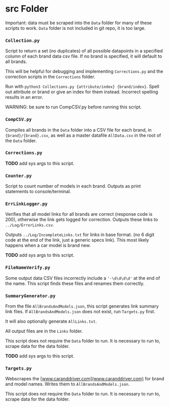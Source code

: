 # src Folder

Important: data must be scraped into the `Data` folder for many of these scripts to work. `Data` folder is not included in git repo, it is too large.

### `Collection.py`

Script to return a set (no duplicates) of all possible datapoints in a specified column of each brand data csv file. If no brand is specified, it will default to all brands.

This will be helpful for debugging and implementing `Corrections.py` and the correction scripts in the `Corrections` folder.

Run with `python3 Collections.py {attribute/index} {brand/index}`. Spell out attribute or brand or give an index for them instead. Incorrect spelling results in an error.

WARNING: be sure to run CompCSV.py before running this script.

### `CompCSV.py`

Compiles all brands in the `Data` folder into a CSV file for each brand, in `{brand}/{brand}.csv`, as well as a master datafile `AllData.csv` in the root of the `Data` folder.

### `Corrections.py`

**TODO** add sys args to this script.

### `Counter.py`

Script to count number of models in each brand. Outputs as print statements to console/terminal.

### `ErrLinkLogger.py`

Verifies that all model links for all brands are correct (response code is 200), otherwise the link gets logged for correction. Outputs these links to `../Log/ErrorLinks.csv`.

Outputs `../Log/IncompleteLinks.txt` for links in base format. (no 6 digit code at the end of the link, just a generic specs link). This most likely happens when a car model is brand new.

**TODO** add sys args to this script.

### `FileNameVerify.py`

Some output data CSV files incorrectly include a `'-\d\d\d\d'` at the end of the name. This script finds these files and renames them correctly.

### `SummaryGenerator.py`

From the file `AllBrandsAndModels.json`, this script generates link summary link files.
If `AllBrandsAndModels.json` does not exist, run `Targets.py` first.

It will also optionally generate `AllLinks.txt`.

All output files are in the `Links` folder.

This script does not require the `Data` folder to run. It is necessary to run to, scrape data for the data folder.

**TODO** add sys args to this script.

### `Targets.py`

Webscrapes the [www.caranddriver.com](www.caranddriver.com) for brand and model names. Writes them to `AllBrandsAndModels.json`.

This script does not require the `Data` folder to run. It is necessary to run to, scrape data for the data folder.
